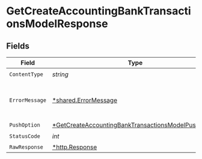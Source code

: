 # GetCreateAccountingBankTransactionsModelResponse


## Fields

| Field                                                                                                                                | Type                                                                                                                                 | Required                                                                                                                             | Description                                                                                                                          |
| ------------------------------------------------------------------------------------------------------------------------------------ | ------------------------------------------------------------------------------------------------------------------------------------ | ------------------------------------------------------------------------------------------------------------------------------------ | ------------------------------------------------------------------------------------------------------------------------------------ |
| `ContentType`                                                                                                                        | *string*                                                                                                                             | :heavy_check_mark:                                                                                                                   | N/A                                                                                                                                  |
| `ErrorMessage`                                                                                                                       | [*shared.ErrorMessage](../../models/shared/errormessage.md)                                                                          | :heavy_minus_sign:                                                                                                                   | Your API request was not properly authorized.                                                                                        |
| `PushOption`                                                                                                                         | [*GetCreateAccountingBankTransactionsModelPushOption](../../models/operations/getcreateaccountingbanktransactionsmodelpushoption.md) | :heavy_minus_sign:                                                                                                                   | Success                                                                                                                              |
| `StatusCode`                                                                                                                         | *int*                                                                                                                                | :heavy_check_mark:                                                                                                                   | N/A                                                                                                                                  |
| `RawResponse`                                                                                                                        | [*http.Response](https://pkg.go.dev/net/http#Response)                                                                               | :heavy_minus_sign:                                                                                                                   | N/A                                                                                                                                  |